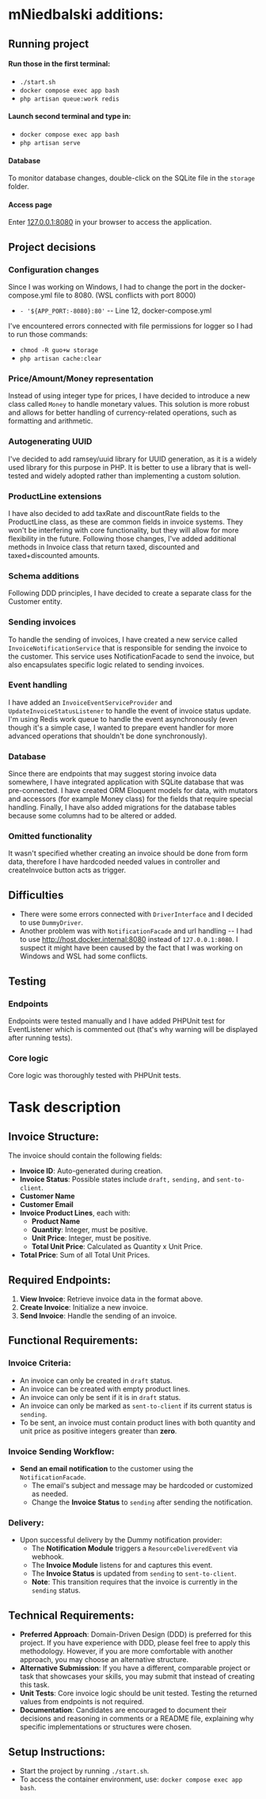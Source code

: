 # mNiedbalski additions:

## Running project

#### Run those in the first terminal:
* `./start.sh`
* `docker compose exec app bash` <br>
* `php artisan queue:work redis` <br>
#### Launch second terminal and type in:
* `docker compose exec app bash`
* `php artisan serve` <br>

#### Database
To monitor database changes, double-click on the SQLite file in the `storage` folder.

#### Access page

Enter [127.0.0.1:8080](http://127.0.0.1:8080) in your browser to access the application.

## Project decisions
### Configuration changes

Since I was working on Windows, I had to change the port in the docker-compose.yml file to 8080. (WSL conflicts with port 8000)
* `- '${APP_PORT:-8080}:80'` -- Line 12, docker-compose.yml

I've encountered errors connected with file permissions for logger so I had to run those commands:
* `chmod -R guo+w storage`
* `php artisan cache:clear`

### Price/Amount/Money representation
Instead of using integer type for prices, I have decided to introduce a new class called `Money` to handle monetary values.
This solution is more robust and allows for better handling of currency-related operations, such as formatting and arithmetic.

### Autogenerating UUID
I've decided to add ramsey/uuid library for UUID generation, as it is a widely used library for this purpose in PHP.
It is better to use a library that is well-tested and widely adopted rather than implementing a custom solution.

### ProductLine extensions
I have also decided to add taxRate and discountRate fields to the ProductLine class, as these are common fields in invoice systems.
They won't be interfering with core functionality, but they will allow for more flexibility in the future.
Following those changes, I've added additional methods in Invoice class that return taxed, discounted and taxed+discounted amounts.

### Schema additions
Following DDD principles, I have decided to create a separate class for the Customer entity.

### Sending invoices
To handle the sending of invoices, I have created a new service called `InvoiceNotificationService` that is responsible for sending the invoice to the customer.
This service uses NotificationFacade to send the invoice, but also encapsulates specific logic related to sending invoices.

### Event handling

I have added an `InvoiceEventServiceProvider` and `UpdateInvoiceStatusListener` to handle the event of invoice status update.
I'm using Redis work queue to handle the event asynchronously (even though it's a simple case, I wanted to prepare event handler for more advanced operations that shouldn't be done synchronously).

### Database

Since there are endpoints that may suggest storing invoice data somewhere, I have integrated application with SQLite database that was pre-connected.
I have created ORM Eloquent models for data, with mutators and accessors (for example Money class) for the fields that require special handling.
Finally, I have also added migrations for the database tables because some columns had to be altered or added.

### Omitted functionality

It wasn't specified whether creating an invoice should be done from form data, therefore I have hardcoded needed values in controller and createInvoice button acts as trigger.

## Difficulties

* There were some errors connected with `DriverInterface` and I decided to use `DummyDriver`. 
* Another problem was with `NotificationFacade` and url handling -- I had to use http://host.docker.internal:8080 instead of `127.0.0.1:8080`. 
I suspect it might have been caused by the fact that I was working on Windows and WSL had some conflicts.

## Testing

### Endpoints
Endpoints were tested manually and I have added PHPUnit test for EventListener which is commented out (that's why warning will be displayed after running tests).

### Core logic
Core logic was thoroughly tested with PHPUnit tests.
# Task description

## Invoice Structure:

The invoice should contain the following fields:
* **Invoice ID**: Auto-generated during creation.
* **Invoice Status**: Possible states include `draft,` `sending,` and `sent-to-client`.
* **Customer Name** 
* **Customer Email** 
* **Invoice Product Lines**, each with:
  * **Product Name**
  * **Quantity**: Integer, must be positive. 
  * **Unit Price**: Integer, must be positive.
  * **Total Unit Price**: Calculated as Quantity x Unit Price. 
* **Total Price**: Sum of all Total Unit Prices.

## Required Endpoints:

1. **View Invoice**: Retrieve invoice data in the format above.
2. **Create Invoice**: Initialize a new invoice.
3. **Send Invoice**: Handle the sending of an invoice.

## Functional Requirements:

### Invoice Criteria:

* An invoice can only be created in `draft` status. 
* An invoice can be created with empty product lines. 
* An invoice can only be sent if it is in `draft` status. 
* An invoice can only be marked as `sent-to-client` if its current status is `sending`. 
* To be sent, an invoice must contain product lines with both quantity and unit price as positive integers greater than **zero**.

### Invoice Sending Workflow:

* **Send an email notification** to the customer using the `NotificationFacade`. 
  * The email's subject and message may be hardcoded or customized as needed. 
  * Change the **Invoice Status** to `sending` after sending the notification.

### Delivery:

* Upon successful delivery by the Dummy notification provider:
  * The **Notification Module** triggers a `ResourceDeliveredEvent` via webhook.
  * The **Invoice Module** listens for and captures this event.
  * The **Invoice Status** is updated from `sending` to `sent-to-client`.
  * **Note**: This transition requires that the invoice is currently in the `sending` status.

## Technical Requirements:

* **Preferred Approach**: Domain-Driven Design (DDD) is preferred for this project. If you have experience with DDD, please feel free to apply this methodology. However, if you are more comfortable with another approach, you may choose an alternative structure.
* **Alternative Submission**: If you have a different, comparable project or task that showcases your skills, you may submit that instead of creating this task.
* **Unit Tests**: Core invoice logic should be unit tested. Testing the returned values from endpoints is not required.
* **Documentation**: Candidates are encouraged to document their decisions and reasoning in comments or a README file, explaining why specific implementations or structures were chosen.

## Setup Instructions:

* Start the project by running `./start.sh`.
* To access the container environment, use: `docker compose exec app bash`.
